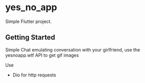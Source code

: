 # yes_no_app

Simple Flutter project.

## Getting Started

Simple Chat emulating conversation with your girlfriend, use the yesnoapp.wtf API to get gif images

Use

- Dio for http requests

